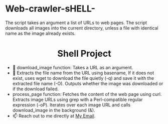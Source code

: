 # Web-crawler-sHELL-
The script takes an argument a list of URLs to web pages. The script downloads all images into the current directory, unless a file with identical name as the image already exists.
<h1 align="center">Shell Project</h1>
<ul>
    <li>🔭 download_image function: Takes a URL as an argument.</li>
    <li>🌱 Extracts the file name from the URL using basename, If it does not exist, uses wget to download the file quietly (-q) and save it with the extracted file name (-O).
Outputs whether the image was downloaded or if the download failed.</li>
    <li>process_page function: Fetches the content of the web page using curl.
Extracts image URLs using grep with a Perl-compatible regular expression (-oP).
Iterates over each image URL and calls download_image in the background (&).</li>
    <li>📫 Reach out to me directly at <a href="sofiyansaboor@gmail.com">My Email</a>.</li>
</ul>
